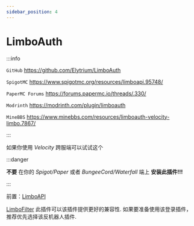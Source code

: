 ```yaml
---
sidebar_position: 4
---
```


# LimboAuth

:::info

`GitHub` https://github.com/Elytrium/LimboAuth

`SpigotMC` https://www.spigotmc.org/resources/limboapi.95748/

`PaperMC Forums` https://forums.papermc.io/threads/.330/

`Modrinth` https://modrinth.com/plugin/limboauth

`MineBBS` https://www.minebbs.com/resources/limboauth-velocity-limbo.7867/

:::

如果你使用 *Velocity* 跨服端可以试试这个

:::danger

**不要** 在你的 *Spigot/Paper* 或者 *BungeeCord/Waterfall* 端上 **安装此插件!!!**

:::

前置：[LimboAPI](https://github.com/Elytrium/LimboAPI)

[LimboFilter](https://github.com/Elytrium/LimboFilter) 此插件可以该插件提供更好的兼容性. 如果要准备使用该登录插件， 推荐优先选择该反机器人插件.
